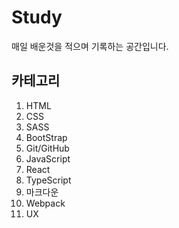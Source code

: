 # Study

매일 배운것을 적으며 기록하는 공간입니다.


## 카테고리

1. HTML
2. CSS
3. SASS
4. BootStrap
5. Git/GitHub
6. JavaScript
7. React
8. TypeScript
9. 마크다운
10. Webpack
11. UX